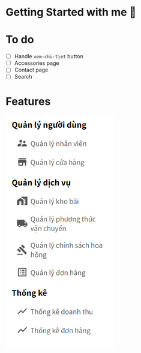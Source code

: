 # Getting Started with me 👣

# To do

- [ ] Handle `xem-chi-tiet` button
- [ ] Accessories page
- [ ] Contact page
- [ ] Search

# Features

![alt text](./features.png)

